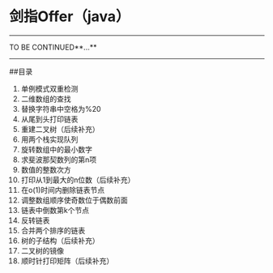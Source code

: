 # 剑指Offer（java）   
---
TO BE CONTINUED**...**
***
##目录
1. 单例模式双重检测
2. 二维数组的查找
3. 替换字符串中空格为%20
4. 从尾到头打印链表
5. 重建二叉树（后续补充）
6. 用两个栈实现队列
7. 旋转数组中的最小数字
8. 求斐波那契数列的第n项
9. 数值的整数次方
10. 打印从1到最大的n位数（后续补充）
11. 在o(1)时间内删除链表节点
12. 调整数组顺序使奇数位于偶数前面
13. 链表中倒数第k个节点
14. 反转链表
15. 合并两个排序的链表
16. 树的子结构（后续补充）
17. 二叉树的镜像
18. 顺时针打印矩阵（后续补充）